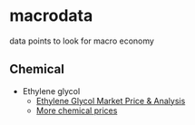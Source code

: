 # macrodata

data points to look for macro economy

## Chemical

- Ethylene glycol 
  - [Ethylene Glycol Market Price & Analysis](https://www.echemi.com/productsInformation/pid_Seven2471-ethylene-glycol-eg.html)
  - [More chemical prices](http://www.sunsirs.com/uk/prodetail-222.html)
